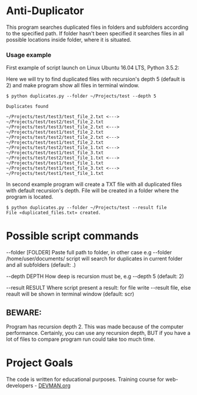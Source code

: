 # Anti-Duplicator

This program searches duplicated files in folders and subfolders according to the specified path. If folder hasn't been specified it searches files in all possible locations inside folder, where it is situated.

### Usage example

First example of script launch on Linux Ubuntu 16.04 LTS, Python 3.5.2:

Here we will try to find duplicated files with recursion's depth 5 (default is 2) and make program show all files in terminal window.

```#!bash
$ python duplicates.py --folder ~/Projects/test --depth 5  

Duplicates found

~/Projects/test/test3/test_file_2.txt <---> ~/Projects/test/test2/test_file_2.txt
~/Projects/test/test3/test_file_2.txt <---> ~/Projects/test/test1/test_file_2.txt
~/Projects/test/test2/test_file_2.txt <---> ~/Projects/test/test1/test_file_2.txt
~/Projects/test/test2/test_file_1.txt <---> ~/Projects/test/test1/test_file_3.txt
~/Projects/test/test2/test_file_1.txt <---> ~/Projects/test/test1/test_file_1.txt
~/Projects/test/test1/test_file_3.txt <---> ~/Projects/test/test1/test_file_1.txt

```

In second example program will create a TXT file with all duplicated files with default recursion's depth.
File will be created in a folder where the program is located.

```#!bash
$ python duplicates.py --folder ~/Projects/test --result file
File «duplicated_files.txt» created.
```

# Possible script commands

  --folder [FOLDER]  Paste full path to folder, in other case e.g --folder
                     /home/user/documents/ script will search for duplicates
                     in current folder and all subfolders (default: .)

  --depth DEPTH      How deep is recursion must be, e.g --depth 5 (default: 2)

  --result RESULT    Where script present a result: for file write --result
                     file, else reault will be shown in terminal window
                     (default: scr)

## BEWARE: 
Program has recursion depth 2. This was made because of the computer performance. Certainly, you can use any recursion depth, BUT if you have a lot of files to compare program run could take too much time.

# Project Goals

The code is written for educational purposes. Training course for web-developers - [DEVMAN.org](https://devman.org)
